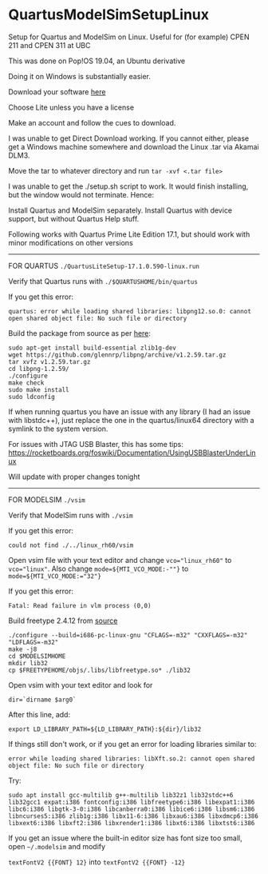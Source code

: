 # QuartusModelSimSetupLinux
Setup for Quartus and ModelSim on Linux. Useful for (for example) CPEN 211 and CPEN 311 at UBC

This was done on Pop!OS 19.04, an Ubuntu derivative

Doing it on Windows is substantially easier. 

Download your software [here](http://fpgasoftware.intel.com/17.1/)

Choose Lite unless you have a license

Make an account and follow the cues to download. 

I was unable to get Direct Download working. If you cannot either, please get a Windows machine somewhere and download the Linux .tar via Akamai DLM3. 

Move the tar to whatever directory and run ```tar -xvf <.tar file>```

I was unable to get the ./setup.sh script to work. It would finish installing, but the window would not terminate. Hence:

Install Quartus and ModelSim separately. Install Quartus with device support, but without Quartus Help stuff. 

Following works with Quartus Prime Lite Edition 17.1, but should work with minor modifications on other versions

***

FOR QUARTUS ```./QuartusLiteSetup-17.1.0.590-linux.run``` 

Verify that Quartus runs with ```./$QUARTUSHOME/bin/quartus ```

If you get this error:

```quartus: error while loading shared libraries: libpng12.so.0: cannot open shared object file: No such file or directory```

Build the package from source as per [here](https://askubuntu.com/questions/966757/libpng12-needed-for-17-10):

```
sudo apt-get install build-essential zlib1g-dev
wget https://github.com/glennrp/libpng/archive/v1.2.59.tar.gz
tar xvfz v1.2.59.tar.gz 
cd libpng-1.2.59/
./configure
make check
sudo make install
sudo ldconfig
```


If when running quartus you have an issue with any library (I had an issue with libstdc++), just replace the one in the quartus/linux64 directory with a symlink to the system version. 

For issues with JTAG USB Blaster, this has some tips: https://rocketboards.org/foswiki/Documentation/UsingUSBBlasterUnderLinux

Will update with proper changes tonight

***

FOR MODELSIM ```./vsim ``` 

Verify that ModelSim runs with ```./vsim ```

If you get this error: 

```could not find ./../linux_rh60/vsim```

Open vsim file with your text editor and change ```vco="linux_rh60"``` to ```vco="linux"```. Also change ```mode=${MTI_VCO_MODE:-""}``` to ```mode=${MTI_VCO_MODE:="32"}```

If you get this error: 

```Fatal: Read failure in vlm process (0,0)```

Build freetype 2.4.12 from [source](http://download.savannah.gnu.org/releases/freetype/freetype-2.4.12.tar.bz2)

```
./configure --build=i686-pc-linux-gnu "CFLAGS=-m32" "CXXFLAGS=-m32" "LDFLAGS=-m32"
make -j8
cd $MODELSIMHOME
mkdir lib32
cp $FREETYPEHOME/objs/.libs/libfreetype.so* ./lib32
```

Open vsim with your text editor and look for 


```
dir=`dirname $arg0`
```

After this line, add:

```
export LD_LIBRARY_PATH=${LD_LIBRARY_PATH}:${dir}/lib32
```

If things still don't work, or if you get an error for loading libraries similar to:

```
error while loading shared libraries: libXft.so.2: cannot open shared object file: No such file or directory
```
Try:

```
sudo apt install gcc-multilib g++-multilib lib32z1 lib32stdc++6 lib32gcc1 expat:i386 fontconfig:i386 libfreetype6:i386 libexpat1:i386 libc6:i386 libgtk-3-0:i386 libcanberra0:i386 libice6:i386 libsm6:i386 libncurses5:i386 zlib1g:i386 libx11-6:i386 libxau6:i386 libxdmcp6:i386 libxext6:i386 libxft2:i386 libxrender1:i386 libxt6:i386 libxtst6:i386 
```

If you get an issue where the built-in editor size has font size too small, open ```~/.modelsim``` and modify

```textFontV2 {{FONT} 12}``` into ```textFontV2 {{FONT} -12}```


